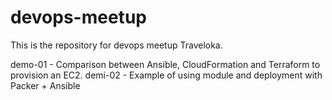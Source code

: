 # devops-meetup

This is the repository for devops meetup Traveloka.

demo-01 - Comparison between Ansible, CloudFormation and Terraform to provision an EC2.
demi-02 - Example of using module and deployment with Packer + Ansible
